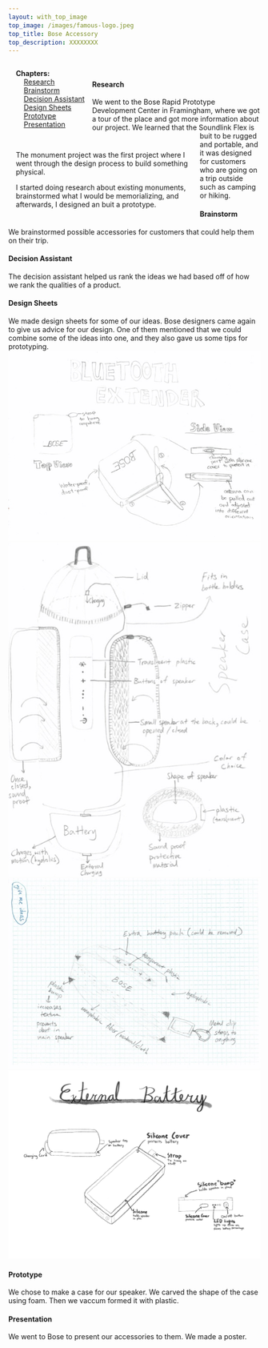```yaml
---
layout: with_top_image
top_image: /images/famous-logo.jpeg
top_title: Bose Accessory
top_description: XXXXXXXX
---
```


<div class="clearfix">
  <div style="float: left; padding:15px">
    <b>Chapters:</b><br/> 
    &nbsp; &nbsp; <a href="#research">Research</a><br/> 
    &nbsp; &nbsp; <a href="#brainstorm">Brainstorm</a><br/>
    &nbsp; &nbsp; <a href="#design-assistant">Decision Assistant</a><br/>
    &nbsp; &nbsp; <a href="#design-sheets">Design Sheets</a><br/>  
    &nbsp; &nbsp; <a href="#prototype">Prototype</a><br/>
    &nbsp; &nbsp; <a href="#presentation">Presentation</a><br/>
  </div>
  <div style="float: left; padding:15px; width: 70%;">
    <p>The monument project was the first project where I went through the design process to build something physical.
</p>
    <p></p>
    <p>I started doing research about existing monuments, brainstormed what I would be memorializing, and afterwards, I designed an buit a prototype.</p>
  </div>
</div>
<br/>

#### Research
We went to the Bose Rapid Prototype Development Center in Framingham, where we got a tour of the place and got more information about our project. We learned that the Soundlink Flex is buit to be rugged and portable, and it was designed for customers who are going on a trip outside such as camping or hiking. 

#### Brainstorm
We brainstormed possible accessories for customers that could help them on their trip.

#### Decision Assistant
The decision assistant helped us rank the ideas we had based off of how we rank the qualities of a product.

#### Design Sheets
We made design sheets for some of our ideas. Bose designers came again to give us advice for our design. One of them mentioned that we could combine some of the ideas into one, and they also gave us some tips for prototyping. 
<img src = "/images/BluetoothExtender.jpg">
<img src = "/images/Case.jpg">
<img src = "/images/Case2.jpg">
<img src = "/images/BoseDesignSheets.png">

#### Prototype
We chose to make a case for our speaker. We carved the shape of the case using foam. Then we vaccum formed it with plastic.

#### Presentation
We went to Bose to present our accessories to them. We made a poster.
